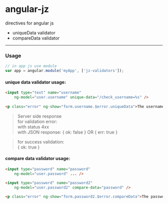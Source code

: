 angular-jz
==========

directives for angular js

* uniqueData validator
* compareData validator

***

### Usage

```javascript
// in app js use module
var app = angular.module('myApp', ['jz-validators']);
```


#### unique data validator usage:

```html
<input type="text" name="username" 
    ng-model="user.username" unique-data="/check_username=%s" />
    
<p class="error" ng-show="form.username.$error.uniqueData">The username already taken.</p>
```

> Server side response <br>
> for validation error: <br>
> with status 4xx <br>
> with JSON response: { ok: false } OR { err: true } <br>

> for success validation: <br>
> { ok: true }

#### compare data validator usage:

```html
<input type="password" name="password"
    ng-model="user.password" ... />

<input type="password" name="password2"
    ng-model="user.password2" compare-data="password" />
    
<p class="error" ng-show="form.password2.$error.compareData">The passwords do not match.</p>
```